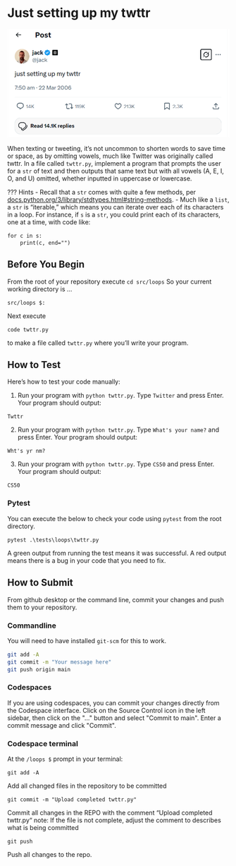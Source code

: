 # Just setting up my twttr

![twttr](../../images/twttr.png)

When texting or tweeting, it’s not uncommon to shorten words to save time or space, as by omitting vowels, much like Twitter was originally called twttr. In a file called `twttr.py`, implement a program that prompts the user for a `str` of text and then outputs that same text but with all vowels (A, E, I, O, and U) omitted, whether inputted in uppercase or lowercase.

??? Hints
    - Recall that a `str` comes with quite a few methods, per [docs.python.org/3/library/stdtypes.html#string-methods](https://docs.python.org/3/library/stdtypes.html#string-methods).
    - Much like a `list`, a `str` is “iterable,” which means you can iterate over each of its characters in a loop. For instance, if `s` is a `str`, you could print each of its characters, one at a time, with code like:
```
for c in s:
    print(c, end="")
```
## Before You Begin
From the root of your repository execute `cd src/loops` So your current working directory is ...		
```
src/loops $:
```
Next execute
```
code twttr.py
```
to make a file called `twttr.py` where you’ll write your program.

## How to Test
Here’s how to test your code manually:

1. Run your program with `python twttr.py`. Type `Twitter` and press Enter. Your program should output:
```
Twttr   
```
2. Run your program with `python twttr.py`. Type `What's your name?` and press Enter. Your program should output:
```
Wht's yr nm?
```
3. Run your program with `python twttr.py`. Type `CS50` and press Enter. Your program should output:
```
CS50
```
### Pytest 
You can execute the below to check your code using `pytest` from the root directory.

```
pytest .\tests\loops\twttr.py
```

A green output from running the test means it was successful. A red output means there is a bug in your code that you need to fix.

## How to Submit

From github desktop or the command line, commit your changes and push them to your repository.

### Commandline 
You will need to have installed `git-scm` for this to work.

```bash
git add -A
git commit -m "Your message here"
git push origin main
```

### Codespaces
If you are using codespaces, you can commit your changes directly from the Codespace interface. Click on the Source Control icon in the left sidebar, then click on the "..." button and select "Commit to main". Enter a commit message and click "Commit".

### Codespace terminal 

At the `/loops $` prompt in your terminal:
```
git add -A 
```
Add all changed files in the repository to be committed
```
git commit -m "Upload completed twttr.py"
```
Commit all changes in the REPO with the comment “Upload completed twttr.py“ note: If the file is not complete, adjust the comment to describes what is being committed
```
git push 
```
Push all changes to the repo.